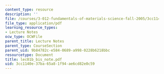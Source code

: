 ```yaml
---
content_type: resource
description: ''
file: /courses/3-012-fundamentals-of-materials-science-fall-2005/3cc1140e37ba65a81f94ae6cd82e0c59_lec01b_bis_note.pdf
file_type: application/pdf
learning_resource_types:
- Lecture Notes
ocw_type: OCWFile
parent_title: Lecture Notes
parent_type: CourseSection
parent_uid: 9b84782c-e584-0689-a998-0228b6218bbc
resourcetype: Document
title: lec01b_bis_note.pdf
uid: 3cc1140e-37ba-65a8-1f94-ae6cd82e0c59
---
```


